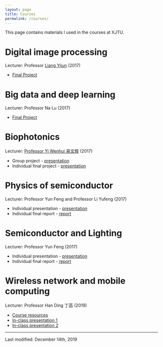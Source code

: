 ```yaml
---
layout: page
title: Courses
permalink: /courses/
---
```


This page contains materials I used in the courses at XJTU. 

# Digital image processing
Lecturer: Professor [Liang Yijun](http://gr.xjtu.edu.cn/web/liang.yj) (2017)
- [Final Project](https://github.com/marchputt/courses/tree/master/2017-dip)

# Big data and deep learning 
Lecturer: Professor Na Lu (2017)
- [Final Project](https://github.com/marchputt/courses/tree/master/2017-bddl)

# Biophotonics 
Lecturer: [Professor Yi Wenhui 易文辉](http://gr.xjtu.edu.cn/web/yiwenhui/7) (2017)
- Group project - [presentation](https://github.com/marchputt/courses/blob/master/2017-biophotonics/rna-transcription-translation-and-protein-synthesis.pdf)
- Individual final project - [presentation](https://github.com/marchputt/courses/blob/master/2017-biophotonics/Biosensor-pulse-oximeter-licensed.pdf)

# Physics of semiconductor
Lecturer: Professor Yun Feng and Professor Li Yufeng (2017)
- Individual presentation - [presentation](https://github.com/marchputt/courses/blob/master/2017-physics-semiconductor/presentation/pargorn-puttapirat-degradation-of-solar-cell-licensed.pdf)
- Individual final report - [report](https://github.com/marchputt/courses/blob/master/2017-physics-semiconductor/report/v3-1_Formatted_Degradation-of-solar-cells_PargornPUTTAPIRAT_3117999011-licensed.pdf)

# Semiconductor and Lighting 
Lecturer: Professor Yun Feng (2017)
- Individual presentation - [presentation](https://github.com/marchputt/courses/blob/master/2017-semiconductor-lighting/final-presentation/pargorn-puttapirat-amoled-final-presentation.pdf)
- Individual final report - [report](https://github.com/marchputt/courses/blob/master/2017-semiconductor-lighting/final-report/v3-1_Formatted_SL_FinalReport_PargornPuttapirat_3117999011-licensed.pdf)

# Wireless network and mobile computing 
Lecturer: Professor Han Ding 丁菡 (2019)
- [Course resources](https://github.com/marchputt/courses/tree/master/2019-wnmb)
- [In-class presentation 1](https://github.com/marchputt/courses/blob/master/2019-wnmb/presentation-duet.pdf)
- [In-class presentation 2](https://github.com/marchputt/courses/blob/master/2019-wnmb/presentation-eBP.pdf)

---

Last modified: December 14th, 2019
